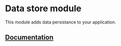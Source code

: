 # Data store module

This module adds data persistance to your application.

## [Documentation](https://primatejs.com/modules/stores)
